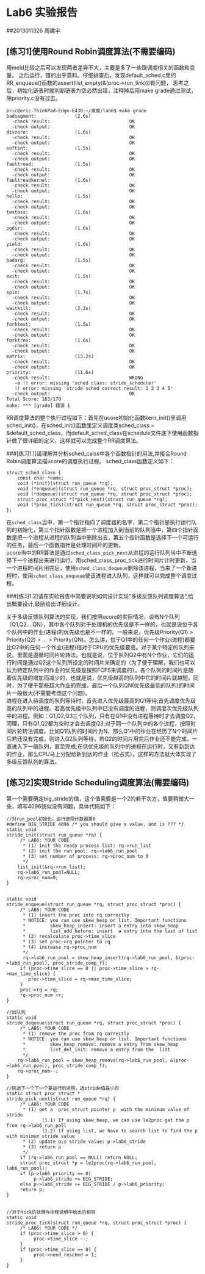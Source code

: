 # Lab6 实验报告
##2013011326 周建宇

## [练习1]使用Round Robin调度算法(不需要编码)

用meld比较之后可以发现两者差异不大，主要是多了一些跟调度相关的函数和变量。
之后运行，错的出乎意料。仔细排查后，发现default_sched.c里的RR_enqueue()函数的assert(list_empty(&(proc->run_link)))有问题，
思考之后，初始化链表时就判断链表为空必然出错，注释掉后用make grade通过测试，除priority.c没有过去。

	eric@eric-ThinkPad-Edge-E430:~/桌面/lab6$ make grade
	badsegment:              (2.6s)
	  -check result:                             OK
	  -check output:                             OK
	divzero:                 (1.6s)
	  -check result:                             OK
	  -check output:                             OK
	softint:                 (1.5s)
	  -check result:                             OK
	  -check output:                             OK
	faultread:               (1.5s)
	  -check result:                             OK
	  -check output:                             OK
	faultreadkernel:         (1.6s)
	  -check result:                             OK
	  -check output:                             OK
	hello:                   (1.5s)
	  -check result:                             OK
	  -check output:                             OK
	testbss:                 (1.6s)
	  -check result:                             OK
	  -check output:                             OK
	pgdir:                   (1.6s)
	  -check result:                             OK
	  -check output:                             OK
	yield:                   (1.6s)
	  -check result:                             OK
	  -check output:                             OK
	badarg:                  (1.5s)
	  -check result:                             OK
	  -check output:                             OK
	exit:                    (1.5s)
	  -check result:                             OK
	  -check output:                             OK
	spin:                    (1.7s)
	  -check result:                             OK
	  -check output:                             OK
	waitkill:                (2.2s)
	  -check result:                             OK
	  -check output:                             OK
	forktest:                (1.5s)
	  -check result:                             OK
	  -check output:                             OK
	forktree:                (1.6s)
	  -check result:                             OK
	  -check output:                             OK
	matrix:                  (13.2s)
	  -check result:                             OK
	  -check output:                             OK
	priority:                (11.6s)
	  -check result:                             WRONG
	   -e !! error: missing 'sched class: stride_scheduler'
	   !! error: missing 'stride sched correct result: 1 2 3 4 5'
	  -check output:                             OK
	Total Score: 163/170
	make: *** [grade] 错误 1

RR调度算法的整个执行过程如下：首先在ucore初始化函数kern_init()里调用sched_init()，在sched_init()函数里定义调度类sched_class = &default_sched_class，而default_sched_class在schedule文件底下使用函数指针做了很详细的定义，这样就可以完成整个RR调度算法。

###[练习1.1]请理解并分析sched_calss中各个函数指针的用法,并接合Round Robin调度算法描ucore的调度执行过程。
sched_class函数定义如下：

	struct sched_class {
	    const char *name;
	    void (*init)(struct run_queue *rq);
	    void (*enqueue)(struct run_queue *rq, struct proc_struct *proc);
	    void (*dequeue)(struct run_queue *rq, struct proc_struct *proc);
	    struct proc_struct *(*pick_next)(struct run_queue *rq);
	    void (*proc_tick)(struct run_queue *rq, struct proc_struct *proc);
	};

在`sched_class`当中，第一个指针指向了调度器的名字，第二个指针是执行运行队列的初始化，第三个指针函数是把一个进程加入到当前的队列当中，第四个指针函数是把一个进程从进程的队列当中删除出去，第五个指针函数是选择下一个可运行的任务，最后一个函数指针是处理时间片的更新。  
ucore当中的RR算法是通过`sched_class_pick_next`从进程的运行队列当中不断选择下一个进程出来进行运行，用sched_class_proc_tick进行时间片计时更新，当一个进程时间片用完后，使用`sched_class_dequeue`删除该进程，当来了一个新进程时，使用`sched_class_enqueue`使该进程进入队列，这样就可以完成整个调度过程。

###[练习1.2]请在实验报告中简要说明如何设计实现”多级反馈队列调度算法“,给出概要设计,鼓励给出详细设计。

关于多级反馈队列算法的实现，我们按照ucore的实际情况，设有N个队列（Q1,Q2....QN），其中各个队列对于处理机的优先级是不一样的，也就是说位于各个队列中的作业(进程)的优先级也是不一样的。一般来说，优先级Priority(Q1) > Priority(Q2) > ... > Priority(QN)。怎么讲，位于Q1中的任何一个作业(进程)都要比Q2中的任何一个作业(进程)相对于CPU的优先级要高。对于某个特定的队列来说，里面是遵循时间片轮转法。也就是说，位于队列Q2中有N个作业，它们的运行时间是通过Q2这个队列所设定的时间片来确定的（为了便于理解，我们也可以认为特定队列中的作业的优先级是按照FCFS来调度的）。各个队列的时间片是随着优先级的增加而减少的，也就是说，优先级越高的队列中它的时间片就越短。同时，为了便于那些超大作业的完成，最后一个队列QN(优先级最低的队列)的时间片一般很大(不需要考虑这个问题)。  
进程在进入待调度的队列等待时，首先进入优先级最高的Q1等待;首先调度优先级高的队列中的进程。若高优先级中队列中已没有调度的进程，则调度次优先级队列中的进程。例如：Q1,Q2,Q3三个队列，只有在Q1中没有进程等待时才去调度Q2，同理，只有Q1,Q2都为空时才会去调度Q3;对于同一个队列中的各个进程，按照时间片轮转法调度。比如Q1队列的时间片为N，那么Q1中的作业在经历了N个时间片后若还没有完成，则进入Q2队列等待，若Q2的时间片用完后作业还不能完成，一直进入下一级队列，直至完成;在低优先级的队列中的进程在运行时，又有新到达的作业，那么CPU马上分配给新到达的作业（抢占式）。这样的方法就大体实现了多级反馈队列的算法。


## [练习2]实现Stride Scheduling调度算法(需要编码)
第一个需要确定big_stride的值，这个值需要是一个2的若干次方，值要稍微大一些，填写4096貌似没有问题，具体代码如下：

	//对run_pool初始化，运行进程计数器置0
	#define BIG_STRIDE 4096 /* you should give a value, and is ??? */
	static void
	stride_init(struct run_queue *rq) {
	     /* LAB6: YOUR CODE
	      * (1) init the ready process list: rq->run_list
	      * (2) init the run pool: rq->lab6_run_pool
	      * (3) set number of process: rq->proc_num to 0
	      */
	    list_init(&rq->run_list);
	    rq->lab6_run_pool=NULL;
	    rq->proc_num=0;
	}
	

	static void
	stride_enqueue(struct run_queue *rq, struct proc_struct *proc) {
	     /* LAB6: YOUR CODE
	      * (1) insert the proc into rq correctly
	      * NOTICE: you can use skew_heap or list. Important functions
	      *         skew_heap_insert: insert a entry into skew_heap
	      *         list_add_before: insert  a entry into the last of list
	      * (2) recalculate proc->time_slice
	      * (3) set proc->rq pointer to rq
	      * (4) increase rq->proc_num
	      */
	      rq->lab6_run_pool = skew_heap_insert(rq->lab6_run_pool, &(proc->lab6_run_pool), proc_stride_comp_f);
	     if (proc->time_slice == 0 || proc->time_slice > rq->max_time_slice) {
	     	proc->time_slice = rq->max_time_slice;
	     }
	     proc->rq = rq;
	     rq->proc_num ++;
	}

	//出队列
	static void
	stride_dequeue(struct run_queue *rq, struct proc_struct *proc) {
	     /* LAB6: YOUR CODE
	      * (1) remove the proc from rq correctly
	      * NOTICE: you can use skew_heap or list. Important functions
	      *         skew_heap_remove: remove a entry from skew_heap
	      *         list_del_init: remove a entry from the  list
	      */
	    rq->lab6_run_pool = skew_heap_remove(rq->lab6_run_pool, &(proc->lab6_run_pool), proc_stride_comp_f);
	    rq->proc_num--;
	}

	//挑选下一个下一个要运行的进程，选stride值最小的
	static struct proc_struct *
	stride_pick_next(struct run_queue *rq) {
	     /* LAB6: YOUR CODE
	      * (1) get a  proc_struct pointer p  with the minimum value of stride
	             (1.1) If using skew_heap, we can use le2proc get the p from rq->lab6_run_poll
	             (1.2) If using list, we have to search list to find the p with minimum stride value
	      * (2) update p;s stride value: p->lab6_stride
	      * (3) return p
	      */
	     if (rq->lab6_run_pool == NULL) return NULL;
	     struct proc_struct *p = le2proc(rq->lab6_run_pool, lab6_run_pool);
	     if (p->lab6_priority == 0)
	          p->lab6_stride += BIG_STRIDE;
	     else p->lab6_stride += BIG_STRIDE / p->lab6_priority;
	     return p;
	}


	//对于tick的处理与注释说明中给出的相同
	static void
	stride_proc_tick(struct run_queue *rq, struct proc_struct *proc) {
	     /* LAB6: YOUR CODE */
	     if (proc->time_slice > 0) {
	          proc->time_slice --;
	     }
	     if (proc->time_slice == 0) {
	          proc->need_resched = 1;
	     }
	}


